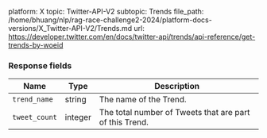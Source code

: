 platform: X
topic: Twitter-API-V2
subtopic: Trends
file_path: /home/bhuang/nlp/rag-race-challenge2-2024/platform-docs-versions/X_Twitter-API-V2/Trends.md
url: https://developer.twitter.com/en/docs/twitter-api/trends/api-reference/get-trends-by-woeid

### Response fields

| Name | Type | Description |
| --- | --- | --- |
| `trend_name` | string | The name of the Trend. |
| `tweet_count` | integer | The total number of Tweets that are part of this Trend. |